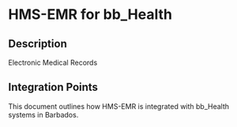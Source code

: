 # HMS-EMR for bb_Health

## Description

Electronic Medical Records

## Integration Points

This document outlines how HMS-EMR is integrated with bb_Health systems in Barbados.
